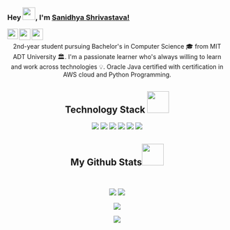 ### Hey  <img src="https://github.com/TheDudeThatCode/TheDudeThatCode/blob/master/Assets/Hi.gif" width="29px">, I'm [Sanidhya Shrivastava!](https://www.linkedin.com/in/sanidhya-shrivastava/)

<!--
**SanidhyaShrivastava/SanidhyaShrivastava** is a ✨ _special_ ✨ repository because its `README.md` (this file) appears on your GitHub profile.

Here are some ideas to get you started:

- 🔭 I’m currently working on ...
- 🌱 I’m currently learning ...
- 👯 I’m looking to collaborate on ...
- 🤔 I’m looking for help with ...
- 💬 Ask me about ...
- 📫 How to reach me: ...
- 😄 Pronouns: ...
- ⚡ Fun fact: ...
-->
<a href="https://www.linkedin.com/in/sanidhya-shrivastava/">
  <img align="left" width="24px" src="https://static-exp1.licdn.com/sc/h/8zliikpi39umlw2wr99gu4a0u"  />
</a>
<a href="mailto:it.sanidhya@gmail.com">
  <img align="left" width="26px" src="https://upload.wikimedia.org/wikipedia/commons/7/7e/Gmail_icon_%282020%29.svg" />
</a>
<a href="https://www.hackerrank.com/it_sanidhya">
  <img align="left" width="26px" src="https://upload.wikimedia.org/wikipedia/commons/thumb/4/40/HackerRank_Icon-1000px.png/330px-HackerRank_Icon-1000px.png"  />
</a>

<br>


</p>
<p align="center">
  2nd-year student pursuing Bachelor's in Computer Science 🎓 from MIT ADT University 🏛. I'm a passionate learner who's always willing to learn and work across technologies 💡. Oracle Java certified with certification in AWS cloud and Python Programming. 
</p>


<h2 align="center">Technology Stack <img src="https://github.com/ritik307/ritik307/blob/main/images/laptop.gif" width="50"></h2>
<p align="center">
<img src="https://img.shields.io/badge/-java-E34A86?style=flat-square&logo=Java"/>
<img src="https://img.shields.io/badge/C-00599C?style=flat-square&logoColor=white"/>
<img src="https://img.shields.io/badge/-python-E34A86?style=flat-square&logo=Python&logoColor=yellow"/>
  <img src="https://img.shields.io/badge/-GitHub-black?style=flat-square&logo=github"/>
  <img src="https://img.shields.io/badge/-Git-black?style=flat-square&logo=git"/>
  <img src="https://img.shields.io/badge/C++-00599C?style=flat-square&logoColor=white"/>
 </p>
 
 
 <h2 align="center">
  My Github Stats<img src="https://media.giphy.com/media/VgCDAzcKvsR6OM0uWg/giphy.gif" width="50">
</h2>
 
<br>

<p align = "center">
  <img  src = "https://github-readme-stats.vercel.app/api?username=SanidhyaShrivastava&show_icons=true&theme=dark&line_height=27">
  <img src = "https://github-readme-stats.vercel.app/api/top-langs/?username=SanidhyaShrivastava&hide=html,css,shaderlab,kotlin,hlsl&theme=onedark">
</p>

<p align = "center">
 <img  src="https://github-readme-streak-stats.herokuapp.com/?user=SanidhyaShrivastava&show_icons=true&locale=en&layout=compact&theme=radical&line_height=0" />
</p> 

<p align = "center">
 <img src="https://activity-graph.herokuapp.com/graph?username=SanidhyaShrivastava&theme=redical">
</p> 
